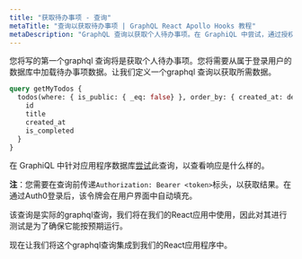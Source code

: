 ```yaml
---
title: "获取待办事项 - 查询"
metaTitle: "查询以获取待办事项 | GraphQL React Apollo Hooks 教程"
metaDescription: "GraphQL 查询以获取个人待办事项。在 GraphiQL 中尝试，通过授权令牌来获取认证结果"
---
```


您将写的第一个graphql 查询将是获取个人待办事项。您将需要从属于登录用户的数据库中加载待办事项数据。让我们定义一个graphql 查询以获取所需数据。

```graphql
query getMyTodos {
  todos(where: { is_public: { _eq: false} }, order_by: { created_at: desc }) {
    id
    title
    created_at
    is_completed
  }
}
```

在 GraphiQL 中针对应用程序数据库[尝试](https://hasura.io/learn/graphql/graphiql)此查询，以查看响应是什么样的。

**注**：您需要在查询前传递`Authorization: Bearer <token>`标头，以获取结果。在通过Auth0登录后，该令牌会在用户界面中自动填充。

该查询是实际的graphql查询，我们将在我们的React应用中使用，因此对其进行测试是为了确保它能按预期运行。

现在让我们将这个graphql查询集成到我们的React应用程序中。